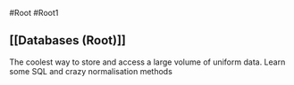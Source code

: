 #Root #Root1 
## [[Databases (Root)]]

The coolest way to store and access a large volume of uniform data. Learn some SQL and crazy normalisation methods